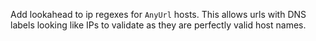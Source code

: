 Add lookahead to ip regexes for `AnyUrl` hosts. This allows urls with DNS labels
looking like IPs to validate as they are perfectly valid host names.
